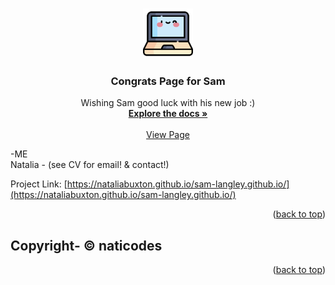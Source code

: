 
<a name="readme-top"></a>


<br />
<div align="center">
  <a href="https://github.com/nataliabuxton/sam-langley.github.io">
    <img src="images/programming.png" alt="Logo" width="80" height="80">
  </a>

<h3 align="center">Congrats Page for Sam</h3>

  <p align="center">
    Wishing Sam good luck with his new job :)
    <br />
    <a href="https://github.com/nataliabuxton/sam-langley.github.io"><strong>Explore the docs »</strong></a>
    <br />
    <br />
    <a href="https://nataliabuxton.github.io/sam-langley.github.io/">View Page</a>
  </p>
</div>


<!-- CONTACT -->

-ME
<br>
 Natalia - (see CV for email! & contact!)

Project Link: [https://nataliabuxton.github.io/sam-langley.github.io/](https://nataliabuxton.github.io/sam-langley.github.io/)

<p align="right">(<a href="#readme-top">back to top</a>)</p>



<!-- ACKNOWLEDGMENTS -->
## Copyright- © naticodes


<p align="right">(<a href="#readme-top">back to top</a>)</p>
